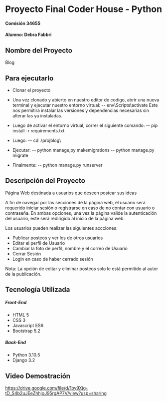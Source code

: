 # Proyecto Final Coder House - Python
#### Comisión 34655
#### Alumno: Debra Fabbri

## Nombre del Proyecto
Blog 

## Para ejecutarlo

- Clonar el proyecto
- Una vez clonado y abierto en nuestro editor de codigo, abrir una nueva terminal y ejecutar nuestro entorno virtual:
-- env\Scripts\activate
Este nos permitira instalar las versiones y dependencias necesarias sin alterar las ya instaladas.
- Luego de activar el entorno virtual, correr el siguiente comando:
-- pip install -r requirements.txt
- Luego:
-- cd .\projblog\ 
- Ejecutar:
-- python manage,py makemigrations
-- python manage.py migrate 

- Finalmente:
-- python manage.py runserver


## Descripción del Proyecto
Página Web destinada a usuarios que deseen postear sus ideas

A fin de navegar por las secciones de la página web, el usuario será requerido iniciar sesión o registrarse en caso de no contar con usuario o contraseña. En ambas opciones, una vez la página valide la autenticación del usuario, este será redirigido al inicio de la página web.

Los usuarios pueden realizar las siguientes accciones:
- Publicar posteos y ver los de otros usuarios
- Editar el perfil de Usuario
- Cambiar la foto de perfil, nombre y el correo de Usuario
- Cerrar Sesión
- Login en caso de haber cerrado sesión

Nota: La opción de editar y eliminar posteos solo le está permitido al autor de la publicación.

## Tecnología Utilizada

##### Front-End
- HTML 5
- CSS 3
- Javascript ES6
- Bootstrap 5.2

##### Back-End
- Python 3.10.5
- Django 3.2

## Video Demostración

https://drive.google.com/file/d/1by9Xjg-tD_S4b2uJEeZhhjoJ95rgAP7V/view?usp=sharing









